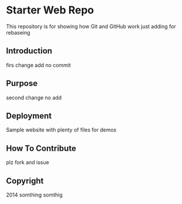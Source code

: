 # Starter Web Repo

This repository is for showing how Git and GitHub work
just adding for rebaseing

## Introduction

firs change add no commit

## Purpose

second change no add

## Deployment

Sample website with plenty of files for demos

## How To Contribute

plz fork and issue

## Copyright

2014 somthing somthig